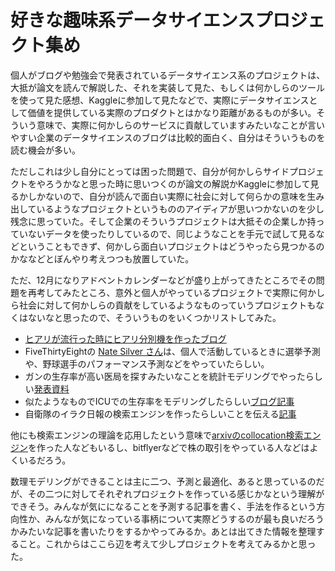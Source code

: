 # 好きな趣味系データサイエンスプロジェクト集め

個人がブログや勉強会で発表されているデータサイエンス系のプロジェクトは、大抵が論文を読んで解説した、それを実装して見た、もしくは何かしらのツールを使って見た感想、Kaggleに参加して見たなどで、実際にデータサイエンスとして価値を提供している実際のプロダクトとはかなり距離があるものが多い。そういう意味で、実際に何かしらのサービスに貢献していますみたいなことが言いやすい企業のデータサイエンスのブログは比較的面白く、自分はそういうものを読む機会が多い。

ただしこれは少し自分にとっては困った問題で、自分が何かしらサイドプロジェクトをやろうかなと思った時に思いつくのが論文の解説かKaggleに参加して見るかしかないので、自分が読んで面白い実際に社会に対して何らかの意味を生み出しているようなプロジェクトというもののアイディアが思いつかないのを少し残念に思っていた。そして企業のそういうプロジェクトは大抵その企業しか持っていないデータを使ったりしているので、同じようなことを手元で試して見るなどということもできず、何かしら面白いプロジェクトはどうやったら見つかるのかななどとぼんやり考えつつも放置していた。

ただ、12月になりアドベントカレンダーなどが盛り上がってきたところでその問題を再考してみたところ、意外と個人がやっているプロジェクトで実際に何かしら社会に対して何かしらの貢献をしているようなものっていうプロジェクトもなくはないなと思ったので、そういうものをいくつかリストしてみた。

- [ヒアリが流行った時にヒアリ分別機を作ったブログ](http://dotnsf.blog.jp/archives/1066616808.html)
- FiveThirtyEightの [Nate Silver さん](https://en.wikipedia.org/wiki/Nate_Silver)は、個人で活動しているときに選挙予測や、野球選手のパフォーマンス予測などをやっていたらしい。
- ガンの生存率が高い医局を探すみたいなことを統計モデリングでやったらしい[発表資料](http://statmodeling.hatenablog.com/entry/tokyor070)
- 似たようなものでICUでの生存率をモデリングしたらしい[ブログ記事](https://blog.insightdatascience.com/deep-prognosis-predicting-mortality-in-the-icu-900ffc8790a6)
- 自衛隊のイラク日報の検索エンジンを作ったらしいことを伝える[記事](https://forest.watch.impress.co.jp/docs/serial/yajiuma/1117745.html)

他にも検索エンジンの理論を応用したという意味で[arxivのcollocation検索エンジン](https://hypcol.marutank.net/)を作った人などもいるし、bitflyerなどで株の取引をやっている人などはよくいるだろう。

数理モデリングができることは主に二つ、予測と最適化、あると思っているのだが、その二つに対してそれぞれプロジェクトを作っている感じかなという理解ができそう。みんなが気にになることを予測する記事を書く、手法を作るという方向性か、みんなが気になっている事柄について実際どうするのが最も良いだろうかみたいな記事を書いたりをするかやってみるか。あとは出てきた情報を整理すること。これからはここら辺を考えて少しプロジェクトを考えてみるかと思った。
